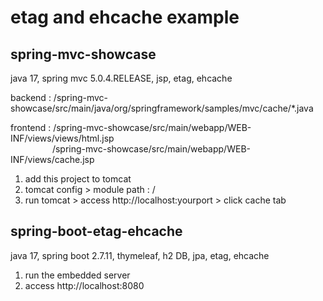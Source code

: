 # etag and ehcache example

## spring-mvc-showcase
java 17, spring mvc 5.0.4.RELEASE, jsp, etag, ehcache

backend : /spring-mvc-showcase/src/main/java/org/springframework/samples/mvc/cache/*.java

frontend : /spring-mvc-showcase/src/main/webapp/WEB-INF/views/views/html.jsp <br/>
&nbsp;&nbsp;&nbsp;&nbsp;&nbsp;&nbsp;&nbsp;&nbsp;&nbsp;&nbsp;&nbsp;&nbsp;&nbsp;&nbsp;&nbsp;&nbsp; /spring-mvc-showcase/src/main/webapp/WEB-INF/views/cache.jsp
                      
1. add this project to tomcat
2. tomcat config > module path : / 
3. run tomcat > access http://localhost:yourport > click cache tab


## spring-boot-etag-ehcache
java 17, spring boot 2.7.11, thymeleaf, h2 DB, jpa, etag, ehcache

1. run the embedded server
2. access http://localhost:8080

